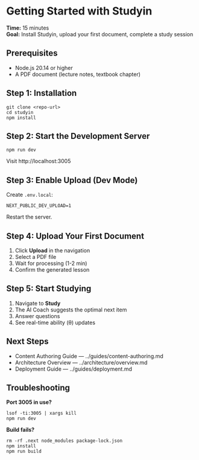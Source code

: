 # Getting Started with Studyin

**Time:** 15 minutes  
**Goal:** Install Studyin, upload your first document, complete a study session

## Prerequisites

- Node.js 20.14 or higher
- A PDF document (lecture notes, textbook chapter)

## Step 1: Installation

```
git clone <repo-url>
cd studyin
npm install
```

## Step 2: Start the Development Server

```
npm run dev
```

Visit http://localhost:3005

## Step 3: Enable Upload (Dev Mode)

Create `.env.local`:
```
NEXT_PUBLIC_DEV_UPLOAD=1
```

Restart the server.

## Step 4: Upload Your First Document

1. Click **Upload** in the navigation
2. Select a PDF file
3. Wait for processing (1-2 min)
4. Confirm the generated lesson

## Step 5: Start Studying

1. Navigate to **Study**
2. The AI Coach suggests the optimal next item
3. Answer questions
4. See real-time ability (θ) updates

## Next Steps

- Content Authoring Guide — ../guides/content-authoring.md
- Architecture Overview — ../architecture/overview.md
- Deployment Guide — ../guides/deployment.md

## Troubleshooting

**Port 3005 in use?**
```
lsof -ti:3005 | xargs kill
npm run dev
```

**Build fails?**
```
rm -rf .next node_modules package-lock.json
npm install
npm run build
```

